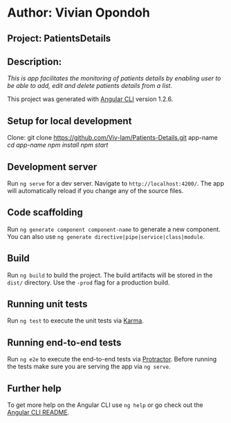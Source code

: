 # Author: **Vivian Opondoh**

## Project: PatientsDetails

## Description:
*This is app facilitates the monitoring of patients details by enabling user to be able to add, edit and delete patients details from a list.*

This project was generated with [Angular CLI](https://github.com/angular/angular-cli) version 1.2.6.

## Setup for local development
  Clone: git clone https://github.com/Viv-Iam/Patients-Details.git app-name
  *cd app-name*
  *npm install*
  *npm start*

## Development server

Run `ng serve` for a dev server. Navigate to `http://localhost:4200/`. The app will automatically reload if you change any of the source files.

## Code scaffolding

Run `ng generate component component-name` to generate a new component. You can also use `ng generate directive|pipe|service|class|module`.

## Build

Run `ng build` to build the project. The build artifacts will be stored in the `dist/` directory. Use the `-prod` flag for a production build.

## Running unit tests

Run `ng test` to execute the unit tests via [Karma](https://karma-runner.github.io).

## Running end-to-end tests

Run `ng e2e` to execute the end-to-end tests via [Protractor](http://www.protractortest.org/).
Before running the tests make sure you are serving the app via `ng serve`.

## Further help

To get more help on the Angular CLI use `ng help` or go check out the [Angular CLI README](https://github.com/angular/angular-cli/blob/master/README.md).

